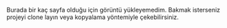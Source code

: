 Burada bir kaç sayfa olduğu için görüntü yükleyemedim. Bakmak isterseniz projeyi clone layın veya kopyalama yöntemiyle çekebilirsiniz.